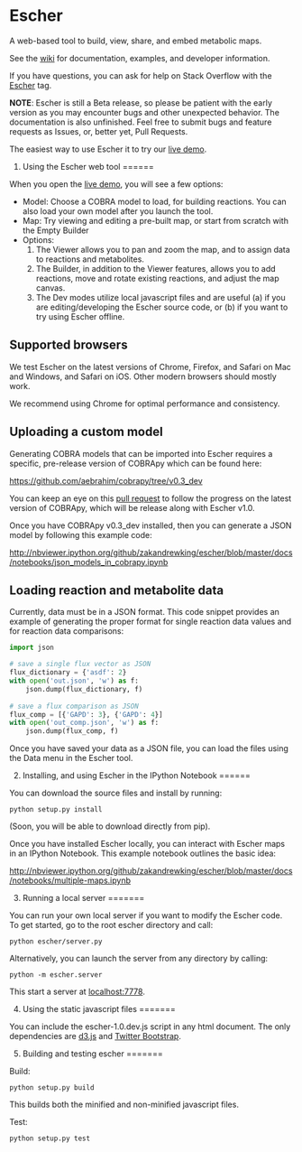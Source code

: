 Escher
======

A web-based tool to build, view, share, and embed metabolic maps.

See the [wiki](https://github.com/zakandrewking/escher/wiki) for documentation, examples, and developer information.

If you have questions, you can ask for help on Stack Overflow with the [Escher](http://stackoverflow.com/questions/tagged/escher) tag.

**NOTE**: Escher is still a Beta release, so please be patient with the early version as you may encounter bugs and other unexpected behavior. The documentation is also unfinished. Feel free to submit bugs and feature requests as Issues, or, better yet, Pull Requests.

The easiest way to use Escher it to try our [live demo](http://zak.ucsd.edu:7778). 

1) Using the Escher web tool
======

When you open the [live demo](http://zak.ucsd.edu:7778), you will see a few options:

- Model: Choose a COBRA model to load, for building reactions. You can also load your own model after you launch the tool.
- Map: Try viewing and editing a pre-built map, or start from scratch with the Empty Builder
- Options:
    1. The Viewer allows you to pan and zoom the map, and to assign data to reactions and metabolites.
    2. The Builder, in addition to the Viewer features, allows you to add reactions, move and rotate existing reactions, and adjust the map canvas.
    3. The Dev modes utilize local javascript files and are useful (a) if you are editing/developing the Escher source code, or (b) if you want to try using Escher offline.

## Supported browsers

We test Escher on the latest versions of Chrome, Firefox, and Safari on Mac and Windows, and Safari on iOS. Other modern browsers should mostly work.

We recommend using Chrome for optimal performance and consistency.

## Uploading a custom model

Generating COBRA models that can be imported into Escher requires a specific, pre-release version of COBRApy which can be found here:

https://github.com/aebrahim/cobrapy/tree/v0.3_dev

You can keep an eye on this [pull request](https://github.com/opencobra/cobrapy/pull/91) to follow the progress on the latest version of COBRApy, which will be release along with Escher v1.0.

Once you have COBRApy v0.3_dev installed, then you can generate a JSON model by following this example code:

http://nbviewer.ipython.org/github/zakandrewking/escher/blob/master/docs/notebooks/json_models_in_cobrapy.ipynb

## Loading reaction and metabolite data

Currently, data must be in a JSON format. This code snippet provides an example of generating the proper format for single reaction data values and for reaction data comparisons:

```python
import json

# save a single flux vector as JSON
flux_dictionary = {'asdf': 2}
with open('out.json', 'w') as f:
    json.dump(flux_dictionary, f) 
	
# save a flux comparison as JSON 
flux_comp = [{'GAPD': 3}, {'GAPD': 4}] 
with open('out_comp.json', 'w') as f: 
    json.dump(flux_comp, f)
```

Once you have saved your data as a JSON file, you can load the files using the Data menu in the Escher tool.

2) Installing, and using Escher in the IPython Notebook
======

You can download the source files and install by running:

```shell
python setup.py install
```

(Soon, you will be able to download directly from pip).

Once you have installed Escher locally, you can interact with Escher maps in an IPython Notebook. This example notebook outlines the basic idea:

http://nbviewer.ipython.org/github/zakandrewking/escher/blob/master/docs/notebooks/multiple-maps.ipynb

3) Running a local server
=======

You can run your own local server if you want to modify the Escher code. To get started, go to the root escher directory and call:

```shell
python escher/server.py
```

Alternatively, you can launch the server from any directory by calling:

```shell
python -m escher.server
```

This start a server at [localhost:7778](http://localhost:7778).

4) Using the static javascript files
=======

You can include the escher-1.0.dev.js script in any html document. The only dependencies are [d3.js](http://d3js.org/) and [Twitter Bootstrap](http://getbootstrap.com).

5) Building and testing escher
=======

Build:

```shell
python setup.py build
```

This builds both the minified and non-minified javascript files.

Test:

```shell
python setup.py test
```
